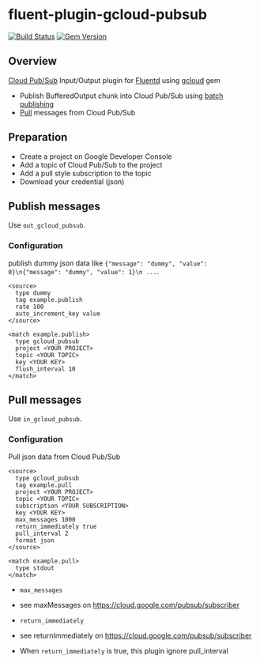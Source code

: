 # fluent-plugin-gcloud-pubsub
[![Build Status](https://travis-ci.org/mdoi/fluent-plugin-gcloud-pubsub.svg?branch=master)](https://travis-ci.org/mdoi/fluent-plugin-gcloud-pubsub)
[![Gem Version](https://badge.fury.io/rb/fluent-plugin-gcloud-pubsub.svg)](http://badge.fury.io/rb/fluent-plugin-gcloud-pubsub)

## Overview
[Cloud Pub/Sub](https://cloud.google.com/pubsub/) Input/Output plugin for [Fluentd](http://www.fluentd.org/) using [gcloud](https://googlecloudplatform.github.io/gcloud-ruby/) gem

- Publish BufferedOutput chunk into Cloud Pub/Sub using [batch publishing](http://googlecloudplatform.github.io/gcloud-ruby/docs/v0.2.0/Gcloud/Pubsub/Topic.html#method-i-publish)
- [Pull](http://googlecloudplatform.github.io/gcloud-ruby/docs/v0.2.0/Gcloud/Pubsub/Subscription.html#method-i-pull) messages from Cloud Pub/Sub

## Preparation
- Create a project on Google Developer Console
- Add a topic of Cloud Pub/Sub to the project
- Add a pull style subscription to the topic
- Download your credential (json) 

## Publish messages

Use `out_gcloud_pubsub`.

### Configuration
publish dummy json data like `{"message": "dummy", "value": 0}\n{"message": "dummy", "value": 1}\n ...`.

```
<source>
  type dummy
  tag example.publish
  rate 100 
  auto_increment_key value
</source>

<match example.publish>
  type gcloud_pubsub
  project <YOUR PROJECT>
  topic <YOUR TOPIC>
  key <YOUR KEY>
  flush_interval 10
</match>
```


## Pull messages
Use `in_gcloud_pubsub`.

### Configuration
Pull json data from Cloud Pub/Sub

```
<source>
  type gcloud_pubsub
  tag example.pull
  project <YOUR PROJECT>
  topic <YOUR TOPIC>
  subscription <YOUR SUBSCRIPTION>
  key <YOUR KEY>
  max_messages 1000
  return_immediately true
  pull_interval 2
  format json
</source>

<match example.pull>
  type stdout
</match>
```

- `max_messages`
 - see maxMessages on https://cloud.google.com/pubsub/subscriber

- `return_immediately`
 - see returnImmediately on https://cloud.google.com/pubsub/subscriber
 - When `return_immediately` is true, this plugin ignore pull_interval

